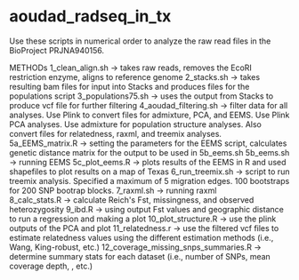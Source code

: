 # aoudad_radseq_in_tx
Use these scripts in numerical order to analyze the raw read files in the BioProject PRJNA940156. 

METHODs
1_clean_align.sh -> takes raw reads, removes the EcoRI restriction enzyme, aligns to reference genome
2_stacks.sh -> takes resulting bam files for input into Stacks and produces files for the populations script
3_populations75.sh -> uses the output from Stacks to produce vcf file for further filtering
4_aoudad_filtering.sh -> filter data for all analyses.  Use Plink to convert files for admixture, PCA, and EEMS.  Use Plink PCA analyses.  Use admixture for population structure analyses.  Also convert files for relatedness, raxml, and treemix analyses.
5a_EEMS_matrix.R -> setting the parameters for the EEMS script, calculates genetic distance matrix for the output to be used in 5b_eems.sh
5b_eems.sh -> running EEMS 
5c_plot_eems.R -> plots results of the EEMS in R and used shapefiles to plot results on a map of Texas
6_run_treemix.sh -> script to run treemix analysis. Specified a maximum of 5 migration edges.  100 bootstraps for 200 SNP bootrap blocks.
7_raxml.sh -> running raxml  
8_calc_stats.R -> calculate Reich's Fst, missingness, and observed heterozygosity
9_ibd.R -> using output Fst values and geographic distance to run a regression and making a plot 
10_plot_structure.R -> use the plink outputs of the PCA and plot
11_relatedness.r -> use the filtered vcf files to estimate relatedness values using the different estimation methods (i.e., Wang, King-robust, etc.)
12_coverage_missing_snps_summaries.R -> determine summary stats for each dataset (i.e., number of SNPs, mean coverage depth, , etc.)
